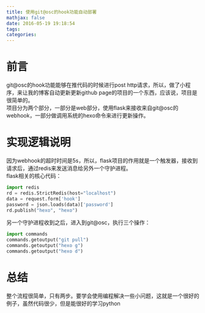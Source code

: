```yaml
---
title: 使用git@osc的hook功能自动部署
mathjax: false
date: 2016-05-19 19:18:54
tags:
categories:
---
```

# 前言  
git@osc的hook功能能够在推代码的时候进行post http请求，所以，做了小程序，来让我的博客自动更新更新github page的项目的一个东西，应该说，项目是很简单的。  
项目分为两个部分，一部分是web部分，使用flask来接收来自git@osc的webhook，一部分做调用系统的hexo命令来进行更新操作。
<!-- more --> 
# 实现逻辑说明  
因为webhook的超时时间是5s，所以，flask项目的作用就是一个触发器，接收到请求后，通过redis来发送消息给另外一个守护进程。  
flask相关的核心代码：
```python
import redis
rd = redis.StrictRedis(host="localhost")
data = request.form['hook']
password = json.loads(data)['password']
rd.publish("hexo", "hexo")

```
另一个守护进程收到之后，进入到git@osc，执行三个操作：
```python
import commands
commands.getoutput("git pull")
commands.getoutput("hexo g")
commands.getoutput("hexo d")
```
# 总结  
整个流程很简单，只有两步。要学会使用编程解决一些小问题，这就是一个很好的例子，虽然代码很少，但是能很好的学习python